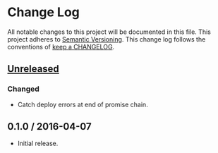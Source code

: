 # Change Log

All notable changes to this project will be documented in this file.
This project adheres to [Semantic Versioning](http://semver.org/).
This change log follows the conventions of
[keep a CHANGELOG](http://keepachangelog.com/).

## [Unreleased][Unreleased]

### Changed

- Catch deploy errors at end of promise chain.

## 0.1.0 / 2016-04-07

- Initial release.

[Unreleased]: https://github.com/ourtownrentals/docker-git-deploy/compare/v0.1.0...HEAD
